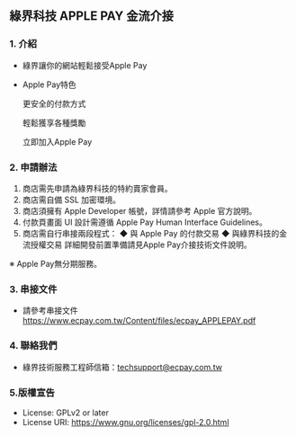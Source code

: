 ## 綠界科技 APPLE PAY 金流介接 

### 1. 介紹

* 綠界讓你的網站輕鬆接受Apple Pay

* Apple Pay特色
  
  更安全的付款方式
  
  輕鬆獲享各種獎勵
                        
  立即加入Apple Pay


### 2. 申請辦法

1. 商店需先申請為綠界科技的特約賣家會員。
2. 商店需自備 SSL 加密環境。
3. 商店須擁有 Apple Developer 帳號，詳情請參考 Apple 官方說明。
4. 付款頁畫面 UI 設計需遵循 Apple Pay Human Interface Guidelines。
5. 商店需自行串接兩段程式：
    ◆ 與 Apple Pay 的付款交易
    ◆ 與綠界科技的金流授權交易
    詳細開發前置準備請見Apple Pay介接技術文件說明。

※ Apple Pay無分期服務。

### 3. 串接文件

* 請參考串接文件 https://www.ecpay.com.tw/Content/files/ecpay_APPLEPAY.pdf

### 4. 聯絡我們

* 綠界技術服務工程師信箱：techsupport@ecpay.com.tw

### 5.版權宣告

* License: GPLv2 or later
* License URI: https://www.gnu.org/licenses/gpl-2.0.html


